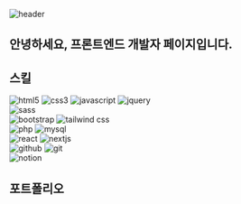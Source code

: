 ![header](https://capsule-render.vercel.app/api?type=waving&color=auto&height=150&section=header&text=FrontEnd&fontSize=30)

안녕하세요, 프론트엔드 개발자 페이지입니다.
---
## 스킬
<div>
  <img src="https://img.shields.io/badge/HTML5-E34F26?style=for-the-badge&logo=HTML5&logoColor=white" alt='html5' />
  <img src="https://img.shields.io/badge/CSS3-663399?style=for-the-badge&logo=CSS&logoColor=white" alt='css3' />
  <img src="https://img.shields.io/badge/Javascript-F7DF1E?style=for-the-badge&logo=javascript&logoColor=white" alt='javascript' />
  <img src="https://img.shields.io/badge/jquery-0769AD?style=for-the-badge&logo=jquery&logoColor=white" alt='jquery' />
  <br/>
  <img src="https://img.shields.io/badge/sass-CC6699?style=for-the-badge&logo=sass&logoColor=white" alt='sass' />
  <br />
  <img src="https://img.shields.io/badge/bootstrap-7952B3?style=for-the-badge&logo=bootstrap&logoColor=white" alt='bootstrap' />
  <img src="https://img.shields.io/badge/tailwindcss-06B6D4?style=for-the-badge&logo=tailwindcss&logoColor=white" alt='tailwind css' />
  <br/>
  <img src="https://img.shields.io/badge/php-777BB4?style=for-the-badge&logo=php&logoColor=white" alt='php' />
  <img src="https://img.shields.io/badge/mysql-4479A1?style=for-the-badge&logo=mysql&logoColor=white" alt='mysql' />
  <br />
  <img src="https://img.shields.io/badge/React-61DAFB?style=for-the-badge&logo=react&logoColor=white" alt='react' />
  <img src="https://img.shields.io/badge/nextjs-000000?style=for-the-badge&logo=nextjs&logoColor=white" alt='nextjs' />
  <br />
  <img src="https://img.shields.io/badge/github-181717?style=for-the-badge&logo=github&logoColor=white" alt='github' />
  <img src="https://img.shields.io/badge/git-F05032?style=for-the-badge&logo=git&logoColor=white" alt='git' />
  <br />
  <img src="https://img.shields.io/badge/notion-000000?style=for-the-badge&logo=notion&logoColor=white" alt='notion' />
</div>

## 포트폴리오
